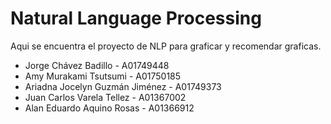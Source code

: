 # Natural Language Processing
Aqui se encuentra el proyecto de NLP para graficar y recomendar graficas.

*   Jorge Chávez Badillo - A01749448
*   Amy Murakami Tsutsumi - A01750185
*   Ariadna Jocelyn Guzmán Jiménez - A01749373
*   Juan Carlos Varela Tellez - A01367002
*   Alan Eduardo Aquino Rosas - A01366912
